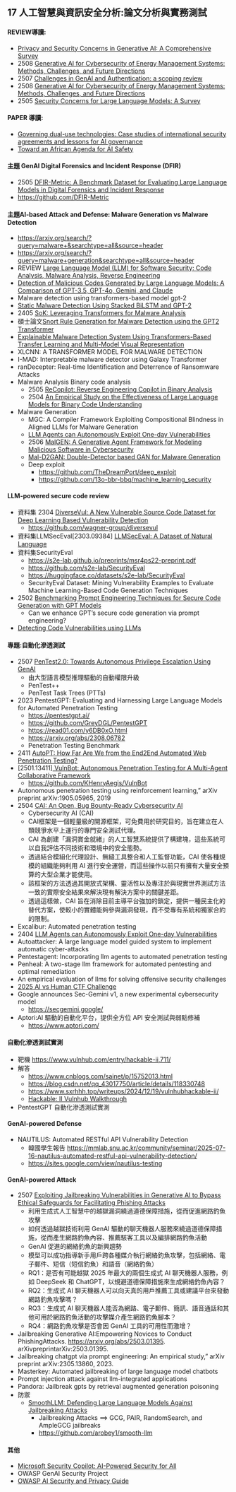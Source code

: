 ## 17	人工智慧與資訊安全分析:論文分析與實務測試
#### REVIEW導讀:
- [Privacy and Security Concerns in Generative AI: A Comprehensive Survey](https://www.ece.nus.edu.sg/stfpage/bsikdar/papers/access_genai_24.pdf)
- 2508 [Generative AI for Cybersecurity of Energy Management Systems: Methods, Challenges, and Future Directions](https://arxiv.org/abs/2508.10044)
- 2507 [Challenges in GenAI and Authentication: a scoping review](https://arxiv.org/abs/2507.11775)
- 2508 [Generative AI for Cybersecurity of Energy Management Systems: Methods, Challenges, and Future Directions](https://arxiv.org/abs/2508.10044)
- 2505 [Security Concerns for Large Language Models: A Survey](https://arxiv.org/abs/2505.18889)

#### PAPER 導讀:
- [Governing dual-use technologies: Case studies of international security agreements and lessons for AI governance](https://arxiv.org/abs/2409.02779)
- [Toward an African Agenda for AI Safety](https://arxiv.org/abs/2508.13179)
#### 主題 GenAI Digital Forensics and Incident Response (DFIR)
- 2505 [DFIR-Metric: A Benchmark Dataset for Evaluating Large Language Models in Digital Forensics and Incident Response](https://arxiv.org/abs/2505.19973)
- https://github.com/DFIR-Metric
#### 主題AI-based Attack and Defense: Malware Generation vs Malware Detection
- https://arxiv.org/search/?query=malware+&searchtype=all&source=header
- https://arxiv.org/search/?query=malware+generation&searchtype=all&source=header
- REVIEW [Large Language Model (LLM) for Software Security: Code Analysis, Malware Analysis, Reverse Engineering](https://arxiv.org/abs/2504.07137)
- [Detection of Malicious Codes Generated by Large Language Models: A Comparison of GPT-3.5, GPT-4o, Gemini, and Claude](https://dergipark.org.tr/en/pub/ijiss/issue/90977/1634763)
- Malware detection using transformers-based model gpt-2
- [Static Malware Detection Using Stacked BiLSTM and GPT-2]()
- 2405 [SoK: Leveraging Transformers for Malware Analysis](https://arxiv.org/pdf/2405.17190)
- 碩士論文[Snort Rule Generation for Malware Detection using the GPT2 Transformer](https://ruor.uottawa.ca/server/api/core/bitstreams/30564add-3aba-4545-a756-5a5da35feca7/content)
- [Explainable Malware Detection System Using Transformers-Based Transfer Learning and Multi-Model Visual Representation]()
- XLCNN: A TRANSFORMER MODEL FOR MALWARE DETECTION
- I-MAD: Interpretable malware detector using Galaxy Transformer
- ranDecepter: Real-time Identification and Deterrence of Ransomware Attacks
- Malware Analysis  Binary code analysis
  - 2505 [ReCopilot: Reverse Engineering Copilot in Binary Analysis](https://arxiv.org/abs/2505.16366)
  - 2504 [An Empirical Study on the Effectiveness of Large Language Models for Binary Code Understanding](https://arxiv.org/abs/2504.21803)
- Malware Generation
  - MGC: A Compiler Framework Exploiting Compositional Blindness in Aligned LLMs for Malware Generation
  - [LLM Agents can Autonomously Exploit One-day Vulnerabilities](https://arxiv.org/abs/2404.08144)
  - 2506 [MalGEN: A Generative Agent Framework for Modeling Malicious Software in Cybersecurity](https://arxiv.org/abs/2506.07586)
  - [Mal-D2GAN: Double-Detector based GAN for Malware Generation](https://arxiv.org/abs/2505.18806)
  - Deep exploit
    - https://github.com/TheDreamPort/deep_exploit
    - https://github.com/13o-bbr-bbq/machine_learning_security 
#### LLM-powered secure code review
- 資料集 2304 [DiverseVul: A New Vulnerable Source Code Dataset for Deep Learning Based Vulnerability Detection](https://arxiv.org/abs/2304.00409)
  - https://github.com/wagner-group/diversevul
- 資料集LLMSecEval[2303.09384] [ LLMSecEval: A Dataset of Natural Language ](https://arxiv.org/abs/2303.09384)
- 資料集SecurityEval
  - https://s2e-lab.github.io/preprints/msr4ps22-preprint.pdf
  - https://github.com/s2e-lab/SecurityEval
  - https://huggingface.co/datasets/s2e-lab/SecurityEval
  - SecurityEval Dataset: Mining Vulnerability Examples to Evaluate Machine Learning-Based Code Generation Techniques
- 2502 [Benchmarking Prompt Engineering Techniques for Secure Code Generation with GPT Models](https://arxiv.org/abs/2502.06039)
  - Can we enhance GPT’s secure code generation via prompt engineering?
- [Detecting Code Vulnerabilities using LLMs](https://seclab.skku.edu/wp-content/uploads/2025/07/DSN2025__LLM_Vulnerability_Detection_CR.pdf) 

#### 專題:自動化滲透測試
- 2507 [PenTest2.0: Towards Autonomous Privilege Escalation Using GenAI](https://arxiv.org/abs/2507.06742)
  - 由大型語言模型推理驅動的自動權限升級
  - PenTest++
  - PenTest Task Trees (PTTs) 
- 2023 PentestGPT: Evaluating and Harnessing Large Language Models for Automated Penetration Testing
  - https://pentestgpt.ai/
  - https://github.com/GreyDGL/PentestGPT
  - https://read01.com/y6DB0xO.html
  - https://arxiv.org/abs/2308.06782
  - Penetration Testing Benchmark 
- 2411 [AutoPT: How Far Are We from the End2End Automated Web Penetration Testing?](https://arxiv.org/abs/2411.01236)
- [2501.13411][ VulnBot: Autonomous Penetration Testing for A Multi-Agent Collaborative Framework ](https://arxiv.org/abs/2501.13411)
  - https://github.com/KHenryAegis/VulnBot 
- Autonomous penetration testing using reinforcement learning,” arXiv preprint arXiv:1905.05965, 2019
- 2504 [CAI: An Open, Bug Bounty-Ready Cybersecurity AI](https://arxiv.org/abs/2504.06017)
  - Cybersecurity AI (CAI)
  - CAI框架是一個輕量級的開源框架，可免費用於研究目的，旨在建立在人類競爭水平上運行的專門安全測試代理。
  - CAI 為創建「漏洞賞金就緒」的人工智慧系統提供了構建塊，這些系統可以自我評估不同技術和環境中的安全態勢。
  - 透過結合模組化代理設計、無縫工具整合和人工監督功能，CAI 使各種規模的組織能夠利用 AI 進行安全運營，而這些操作以前只有擁有大量安全預算的大型企業才能使用。
  - 該框架的方法透過其開放式架構、靈活性以及專注於與現實世界測試方法一致的實際安全結果來解決現有解決方案中的關鍵差距。
  - 透過這樣做，CAI 旨在消除目前主導平台強加的鎖定，提供一種民主化的替代方案，使較小的實體能夠參與漏洞發現，而不受專有系統和獨家合約的限制。 
- Excalibur: Automated penetration testing
- 2404 [LLM Agents can Autonomously Exploit One-day Vulnerabilities](https://arxiv.org/abs/2404.08144)
- Autoattacker: A large language model guided system to implement automatic cyber-attacks
- Pentestagent: Incorporating llm agents to automated penetration testing
- Penheal: A two-stage llm framework for automated pentesting and optimal remediation
- An empirical evaluation of llms for solving offensive security challenges
- [2025 AI vs Human CTF Challenge](https://ctf.hackthebox.com/event/details/ai-vs-human-ctf-challenge-2000)
- Google announces Sec-Gemini v1, a new experimental cybersecurity model
  - https://secgemini.google/ 
- Aptori:AI 驅動的自動化平台，提供全方位 API 安全測試與弱點修補
  - https://www.aptori.com/ 

#### 自動化滲透測試實測
- 靶機 https://www.vulnhub.com/entry/hackable-ii,711/
- 解答
  - https://www.cnblogs.com/sainet/p/15752013.html
  - https://blog.csdn.net/qq_43017750/article/details/118330748
  - https://www.sxrhhh.top/writeups/2024/12/19/vulnhubhackable-ii/
  - [Hackable: II Vulnhub Walkthrough](https://www.youtube.com/watch?v=4LnDkdlnt8Y)
- PentestGPT 自動化滲透測試實測

#### GenAI-powered Defense
- NAUTILUS: Automated RESTful API Vulnerability Detection
  - 韓國學生報告 https://mmlab.snu.ac.kr/community/seminar/2025-07-16-nautilus-automated-restful-api-vulnerability-detection/
  - https://sites.google.com/view/nautilus-testing

#### GenAI-powered Attack
- 2507 [Exploiting Jailbreaking Vulnerabilities in Generative AI to Bypass Ethical Safeguards for Facilitating Phishing Attacks](https://arxiv.org/abs/2507.12185)
  - 利用生成式人工智慧中的越獄漏洞繞過道德保障措施，從而促進網路釣魚攻擊
  - 如何透過越獄技術利用 GenAI 驅動的聊天機器人服務來繞過道德保障措施，從而產生網路釣魚內容、推薦駭客工具以及編排網路釣魚活動
  - GenAI 促進的網絡釣魚的新興趨勢
  - 模型可以成功指導新手用戶跨各種媒介執行網絡釣魚攻擊，包括網絡、電子郵件、短信（短信釣魚）和語音（網絡釣魚）
  - RQ1：是否有可能越獄 2025 年最大的兩個生成式 AI 聊天機器人服務，例如 DeepSeek 和 ChatGPT，以規避道德保障措施來生成網絡釣魚內容？
  - RQ2：生成式 AI 聊天機器人可以向天真的用戶推薦工具或建議平台來發動網路釣魚攻擊嗎？
  - RQ3：生成式 AI 聊天機器人能否為網路、電子郵件、簡訊、語音通話和其他可用於網路釣魚活動的攻擊媒介產生網路釣魚腳本？
  - RQ4：網路釣魚攻擊是否會因 GenAI 工具的可用性而激增？ 
- Jailbreaking Generative AI:Empowering Novices to Conduct PhishingAttacks. https://arxiv.org/abs/2503.01395. arXivpreprintarXiv:2503.01395.
- Jailbreaking chatgpt via prompt engineering: An empirical study,” arXiv preprint arXiv:2305.13860, 2023.
- Masterkey: Automated jailbreaking of large language model chatbots
- Prompt injection attack against llm-integrated applications
- Pandora: Jailbreak gpts by retrieval augmented generation poisoning
- 防禦
  - [SmoothLLM: Defending Large Language Models Against Jailbreaking Attacks](https://arxiv.org/abs/2310.03684)
    - Jailbreaking Attacks ==> GCG, PAIR, RandomSearch, and AmpleGCG jailbreaks
    - https://github.com/arobey1/smooth-llm
#### 其他
  - [Microsoft Security Copilot: AI-Powered Security for All](https://www.youtube.com/watch?v=sNaxv2zflmc)
  - OWASP GenAI Security Project
  - [OWASP AI Security and Privacy Guide](https://owasp.org/www-project-ai-security-and-privacy-guide/)
